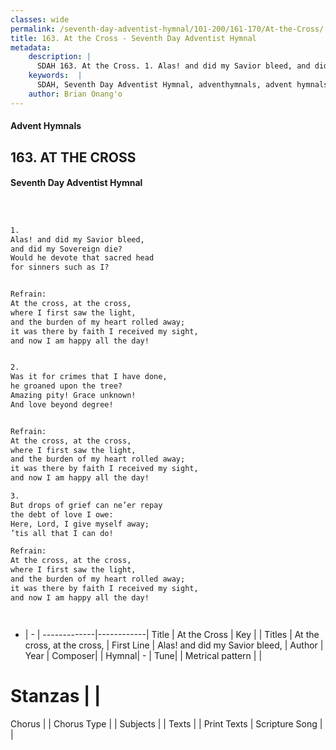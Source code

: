 ```yaml
---
classes: wide
permalink: /seventh-day-adventist-hymnal/101-200/161-170/At-the-Cross/
title: 163. At the Cross - Seventh Day Adventist Hymnal
metadata:
    description: |
      SDAH 163. At the Cross. 1. Alas! and did my Savior bleed, and did my Sovereign die? Would he devote that sacred head for sinners such as I? 
    keywords:  |
      SDAH, Seventh Day Adventist Hymnal, adventhymnals, advent hymnals, At the Cross, Alas! and did my Savior bleed, ,At the cross, at the cross,
    author: Brian Onang'o
---
```


#### Advent Hymnals
## 163. AT THE CROSS
#### Seventh Day Adventist Hymnal

```txt



1.
Alas! and did my Savior bleed,
and did my Sovereign die?
Would he devote that sacred head
for sinners such as I?


Refrain:
At the cross, at the cross,
where I first saw the light,
and the burden of my heart rolled away;
it was there by faith I received my sight,
and now I am happy all the day!


2.
Was it for crimes that I have done,
he groaned upon the tree?
Amazing pity! Grace unknown!
And love beyond degree!


Refrain:
At the cross, at the cross,
where I first saw the light,
and the burden of my heart rolled away;
it was there by faith I received my sight,
and now I am happy all the day!

3.
But drops of grief can ne’er repay
the debt of love I owe:
Here, Lord, I give myself away;
’tis all that I can do!

Refrain:
At the cross, at the cross,
where I first saw the light,
and the burden of my heart rolled away;
it was there by faith I received my sight,
and now I am happy all the day!




```

- |   -  |
-------------|------------|
Title | At the Cross |
Key |  |
Titles | At the cross, at the cross, |
First Line | Alas! and did my Savior bleed, |
Author | 
Year | 
Composer|  |
Hymnal|  - |
Tune|  |
Metrical pattern | |
# Stanzas |  |
Chorus |  |
Chorus Type |  |
Subjects |  |
Texts |  |
Print Texts | 
Scripture Song |  |
  
